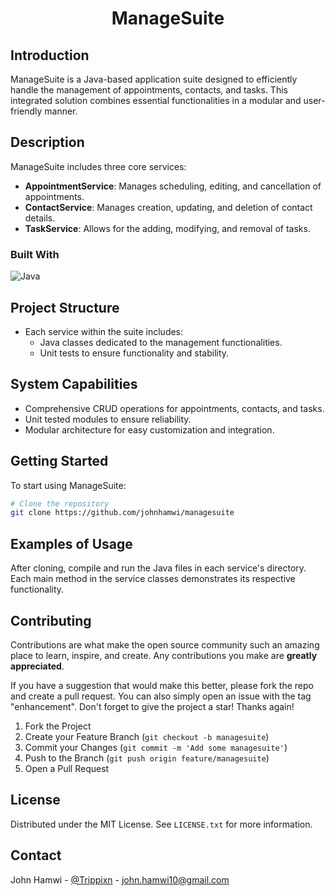 <!-- HEADER: Title of the project -->
<h1 align="center">ManageSuite</h1>

<!-- INTRODUCTION: Brief introduction about the project, its inspiration, and purpose -->
## Introduction
ManageSuite is a Java-based application suite designed to efficiently handle the management of appointments, contacts, and tasks. This integrated solution combines essential functionalities in a modular and user-friendly manner.

<!-- DESCRIPTION: Detailed description of the project, its features, and functionalities -->
## Description
ManageSuite includes three core services:
- **AppointmentService**: Manages scheduling, editing, and cancellation of appointments.
- **ContactService**: Manages creation, updating, and deletion of contact details.
- **TaskService**: Allows for the adding, modifying, and removal of tasks.

<!-- BUILT WITH: Technologies and tools used in the project -->
### Built With
![Java](https://img.shields.io/badge/java-%23ED8B00.svg?style=for-the-badge&logo=openjdk&logoColor=white)

<!-- PROJECT STRUCTURE: Overview of the project's structure and main components -->
## Project Structure
- Each service within the suite includes:
  - Java classes dedicated to the management functionalities.
  - Unit tests to ensure functionality and stability.

<!-- SYSTEM CAPABILITIES: A list of features and capabilities of the project -->
## System Capabilities
- Comprehensive CRUD operations for appointments, contacts, and tasks.
- Unit tested modules to ensure reliability.
- Modular architecture for easy customization and integration.

<!-- GETTING STARTED: Instructions on setting up and starting the project -->
## Getting Started
To start using ManageSuite:
```bash
# Clone the repository
git clone https://github.com/johnhamwi/managesuite
```

<!-- EXAMPLES OF USAGE: Examples showing how to use the project -->
## Examples of Usage
After cloning, compile and run the Java files in each service's directory. Each main method in the service classes demonstrates its respective functionality.

<!-- CONTRIBUTING: Guidelines for contributing to the project -->
## Contributing
Contributions are what make the open source community such an amazing place to learn, inspire, and create. Any contributions you make are **greatly appreciated**.

If you have a suggestion that would make this better, please fork the repo and create a pull request. You can also simply open an issue with the tag "enhancement".
Don't forget to give the project a star! Thanks again!

1. Fork the Project
2. Create your Feature Branch (`git checkout -b managesuite`)
3. Commit your Changes (`git commit -m 'Add some managesuite'`)
4. Push to the Branch (`git push origin feature/managesuite`)
5. Open a Pull Request
   
<!-- LICENSE: Information about the project's license -->
## License
Distributed under the MIT License. See `LICENSE.txt` for more information.

<!-- CONTACT: Contact information for the project maintainer -->
## Contact
John Hamwi - [@Trippixn](https://twitter.com/trippixn) - john.hamwi10@gmail.com
